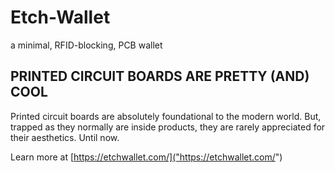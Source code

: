 # Etch-Wallet
a minimal, RFID-blocking, PCB wallet

## PRINTED CIRCUIT BOARDS ARE PRETTY (AND) COOL
Printed circuit boards are absolutely foundational to the modern world. But, trapped as they normally are inside products, they are rarely appreciated for their aesthetics. Until now.

Learn more at [https://etchwallet.com/]("https://etchwallet.com/")
